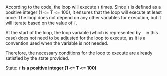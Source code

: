 According to the code, the loop will execute `T` times. Since `T` is defined as a positive integer (1 <= T <= 100), it ensures that the loop will execute at least once. The loop does not depend on any other variables for execution, but it will iterate based on the value of `T`.

At the start of the loop, the loop variable (which is represented by `_` in this case) does not need to be adjusted for the loop to execute, as it is a convention used when the variable is not needed. 

Therefore, the necessary conditions for the loop to execute are already satisfied by the state provided. 

State: **`T` is a positive integer (1 <= T <= 100)**